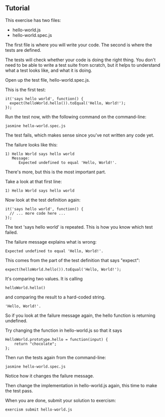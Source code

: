 ## Tutorial

This exercise has two files:

- hello-world.js
- hello-world.spec.js

The first file is where you will write your code.
The second is where the tests are defined.

The tests will check whether your code is doing the right thing.
You don't need to be able to write a test suite from scratch,
but it helps to understand what a test looks like, and what
it is doing.

Open up the test file, hello-world.spec.js.

This is the first test:

    it('says hello world', function() {
      expect(helloWorld.hello()).toEqual('Hello, World!');
    });

Run the test now, with the following command on the command-line:

    jasmine hello-world.spec.js

The test fails, which makes sense since you've not written any code yet.

The failure looks like this:

    1) Hello World says hello world 
       Message:
          Expected undefined to equal 'Hello, World!'.

There's more, but this is the most important part.

Take a look at that first line:

    1) Hello World says hello world 

Now look at the test definition again:

    it('says hello world', function() {
      // ... more code here ...
    });

The text 'says hello world' is repeated.
This is how you know which test failed.

The failure message explains what is wrong:

    Expected undefined to equal 'Hello, World!'.

This comes from the part of the test definition that says "expect":

    expect(helloWorld.hello()).toEqual('Hello, World!');

It's comparing two values. It is calling

    helloWorld.hello()

and comparing the result to a hard-coded string.

    'Hello, World!'.

So if you look at the failure message again, the hello function
is returning undefined.

Try changing the function in hello-world.js so that it says

    HelloWorld.prototype.hello = function(input) {
        return "chocolate";
    };

Then run the tests again from the command-line:

    jasmine hello-world.spec.js

Notice how it changes the failure message.

Then change the implementation in hello-world.js again, this time to make the test pass.

When you are done, submit your solution to exercism:

    exercism submit hello-world.js

